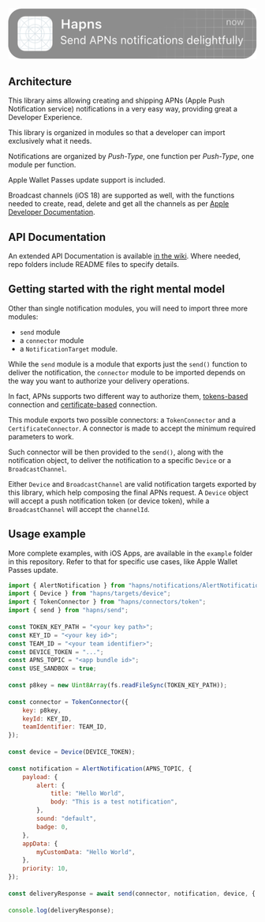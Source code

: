 <div align="center">
	<br>
	<picture>
		<source media="(prefers-color-scheme: dark)"
			srcset="https://github.com/alexandercerutti/hapns/raw/master/assets/logo-dark.svg?sanitize=true"
			alt="hapns logo for light mode"
			width="600"
		>
		<img
			width="600"
			alt="hapns logo for light mode"
			src="https://github.com/alexandercerutti/hapns/raw/master/assets/logo-light.svg?sanitize=true"
		>
	</picture>
	<br>

</div>

## Architecture

This library aims allowing creating and shipping APNs (Apple Push Notification service) notifications in a very easy way, providing great a Developer Experience.

This library is organized in modules so that a developer can import exclusively what it needs.

Notifications are organized by _Push-Type_, one function per _Push-Type_, one module per function.

Apple Wallet Passes update support is included.

Broadcast channels (iOS 18) are supported as well, with the functions needed to create, read, delete and get all the channels as per [Apple Developer Documentation](https://developer.apple.com/documentation/usernotifications/setting-up-broadcast-push-notifications).

## API Documentation

An extended API Documentation is available [in the wiki](https://github.com/alexandercerutti/hapns/wiki/API-Documentation-Reference). Where needed, repo folders include README files to specify details.

## Getting started with the right mental model

Other than single notification modules, you will need to import three more modules:

- `send` module
- a `connector` module
- a `NotificationTarget` module.

While the `send` module is a module that exports just the `send()` function to deliver the notification, the `connector` module to be imported depends on the way you want to authorize your delivery operations.

In fact, APNs supports two different way to authorize them, [tokens-based](https://developer.apple.com/documentation/usernotifications/establishing-a-token-based-connection-to-apns) connection and [certificate-based](https://developer.apple.com/documentation/usernotifications/establishing-a-certificate-based-connection-to-apns) connection.

This module exports two possible connectors: a `TokenConnector` and a `CertificateConnector`. A connector is made to accept the minimum required parameters to work.

Such connector will be then provided to the `send()`, along with the notification object, to deliver the notification to a specific `Device` or a `BroadcastChannel`.

Either `Device` and `BroadcastChannel` are valid notification targets exported by this library, which help composing the final APNs request. A `Device` object will accept a push notification token (or device token), while a `BroadcastChannel` will accept the `channelId`.

## Usage example

More complete examples, with iOS Apps, are available in the `example` folder in this repository. Refer to that for specific use cases, like Apple Wallet Passes update.

```js
import { AlertNotification } from "hapns/notifications/AlertNotification";
import { Device } from "hapns/targets/device";
import { TokenConnector } from "hapns/connectors/token";
import { send } from "hapns/send";

const TOKEN_KEY_PATH = "<your key path>";
const KEY_ID = "<your key id>";
const TEAM_ID = "<your team identifier>";
const DEVICE_TOKEN = "...";
const APNS_TOPIC = "<app bundle id>";
const USE_SANDBOX = true;

const p8key = new Uint8Array(fs.readFileSync(TOKEN_KEY_PATH));

const connector = TokenConnector({
	key: p8key,
	keyId: KEY_ID,
	teamIdentifier: TEAM_ID,
});

const device = Device(DEVICE_TOKEN);

const notification = AlertNotification(APNS_TOPIC, {
	payload: {
		alert: {
			title: "Hello World",
			body: "This is a test notification",
		},
		sound: "default",
		badge: 0,
	},
	appData: {
		myCustomData: "Hello World",
	},
	priority: 10,
});

const deliveryResponse = await send(connector, notification, device, { useSandbox: USE_SANDBOX });

console.log(deliveryResponse);
```
